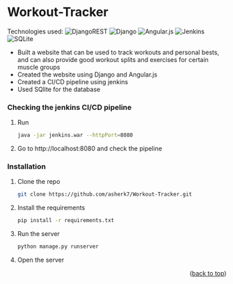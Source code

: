# Workout-Tracker
Technologies used: ![DjangoREST](https://img.shields.io/badge/DJANGO-REST-ff1709?style=for-the-badge&logo=django&logoColor=white&color=ff1709&labelColor=gray) ![Django](https://img.shields.io/badge/django-%23092E20.svg?style=for-the-badge&logo=django&logoColor=white) ![Angular.js](https://img.shields.io/badge/angular.js-%23E23237.svg?style=for-the-badge&logo=angularjs&logoColor=white) ![Jenkins](https://img.shields.io/badge/jenkins-%232C5263.svg?style=for-the-badge&logo=jenkins&logoColor=white) ![SQLite](https://img.shields.io/badge/sqlite-%2307405e.svg?style=for-the-badge&logo=sqlite&logoColor=white)
* Built a website that can be used to track workouts and personal bests, and can also provide good workout splits and exercises for certain muscle groups  
* Created the website using Django and Angular.js  
* Created a CI/CD pipeline using jenkins  
* Used SQlite for the database  

### Checking the jenkins CI/CD pipeline

1. Run
    ```sh
    java -jar jenkins.war --httpPort=8080  
    ```
2. Go to http://localhost:8080 and check the pipeline

### Installation
 
1. Clone the repo
   ```sh
   git clone https://github.com/asherk7/Workout-Tracker.git
   ```
2. Install the requirements
    ```sh
    pip install -r requirements.txt
    ```
3. Run the server
   ```sh
   python manage.py runserver
   ```
4. Open the server

<p align="right">(<a href="#readme-top">back to top</a>)</p>